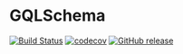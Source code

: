 # GQLSchema

[![Build Status](https://travis-ci.org/Lumyk/GQLSchema.svg?branch=master)](https://travis-ci.org/Lumyk/GQLSchema) [![codecov](https://codecov.io/gh/Lumyk/GQLSchema/branch/master/graph/badge.svg)](https://codecov.io/gh/Lumyk/GQLSchema) [![GitHub release](https://img.shields.io/github/release/Lumyk/GQLSchema.svg)](https://github.com/Lumyk/GQLSchema/releases/latest)

